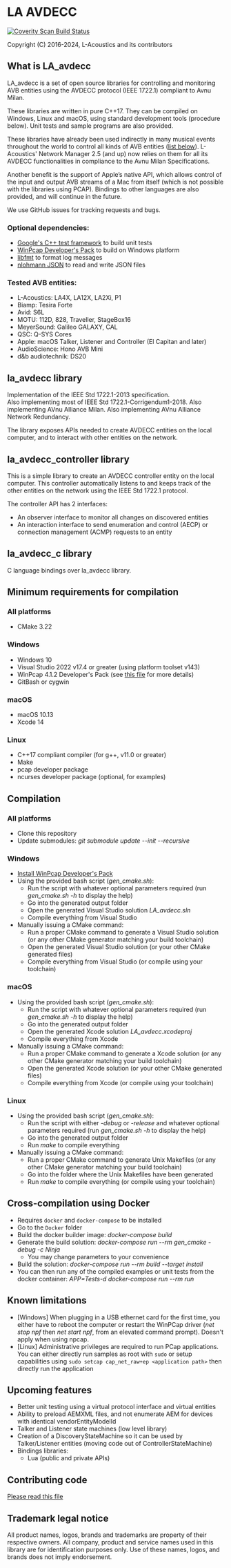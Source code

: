 # LA AVDECC
[![Coverity Scan Build Status](https://img.shields.io/coverity/scan/14038.svg)](https://scan.coverity.com/projects/l-acoustics-avdecc)

Copyright (C) 2016-2024, L-Acoustics and its contributors

## What is LA_avdecc
LA_avdecc is a set of open source libraries for controlling and monitoring AVB entities using the AVDECC protocol (IEEE 1722.1) compliant to Avnu Milan.

These libraries are written in pure C++17. They can be compiled on Windows, Linux and macOS, using standard development tools (procedure below). Unit tests and sample programs are also provided.

These libraries have already been used indirectly in many musical events throughout the world to control all kinds of AVB entities ([list below](#compatibleEntities)). L-Acoustics' Network Manager 2.5 (and up) now relies on them for all its AVDECC functionalities in compliance to the Avnu Milan Specifications.

Another benefit is the support of Apple’s native API, which allows control of the input and output AVB streams of a Mac from itself (which is not possible with the libraries using PCAP).
Bindings to other languages are also provided, and will continue in the future.

We use GitHub issues for tracking requests and bugs.

### Optional dependencies:
* [Google's C++ test framework](https://github.com/google/googletest) to build unit tests
* [WinPcap Developer's Pack](externals/3rdparty/winpcap/README.md) to build on Windows platform
* [libfmt](https://github.com/fmtlib/fmt) to format log messages
* [nlohmann JSON](https://github.com/nlohmann/json) to read and write JSON files

### <a name="compatibleEntities"></a>Tested AVB entities:
* L-Acoustics: LA4X, LA12X, LA2Xi, P1
* Biamp: Tesira Forte
* Avid: S6L
* MOTU: 112D, 828, Traveller, StageBox16
* MeyerSound: Galileo GALAXY, CAL
* QSC: Q-SYS Cores
* Apple: macOS Talker, Listener and Controller (El Capitan and later)
* AudioScience: Hono AVB Mini
* d&b audiotechnik: DS20

## la_avdecc library

Implementation of the IEEE Std 1722.1-2013 specification.  
Also implementing most of IEEE Std 1722.1-Corrigendum1-2018.
Also implementing AVnu Alliance Milan.
Also implementing AVnu Alliance Network Redundancy.

The library exposes APIs needed to create AVDECC entities on the local computer, and to interact with other entities on the network.

## la_avdecc_controller library

This is a simple library to create an AVDECC controller entity on the local computer. This controller automatically listens to and keeps track of the other entities on the network using the IEEE Std 1722.1 protocol.

The controller API has 2 interfaces:
- An observer interface to monitor all changes on discovered entities
- An interaction interface to send enumeration and control (AECP) or connection management (ACMP) requests to an entity

## la_avdecc_c library

C language bindings over la_avdecc library.

## Minimum requirements for compilation

### All platforms
- CMake 3.22

### Windows
- Windows 10
- Visual Studio 2022 v17.4 or greater (using platform toolset v143)
- WinPcap 4.1.2 Developer's Pack (see [this file](externals/3rdparty/winpcap/README.md) for more details)
- GitBash or cygwin

### macOS
- macOS 10.13
- Xcode 14

### Linux
- C++17 compliant compiler (for g++, v11.0 or greater)
- Make
- pcap developer package
- ncurses developer package (optional, for examples)

## Compilation

### All platforms
- Clone this repository
- Update submodules: *git submodule update --init --recursive*

### Windows
- [Install WinPcap Developer's Pack](externals/3rdparty/winpcap/README.md)
- Using the provided bash script (*gen_cmake.sh*):
  * Run the script with whatever optional parameters required (run *gen_cmake.sh -h* to display the help)
  * Go into the generated output folder
  * Open the generated Visual Studio solution *LA_avdecc.sln*
  * Compile everything from Visual Studio
- Manually issuing a CMake command:
  * Run a proper CMake command to generate a Visual Studio solution (or any other CMake generator matching your build toolchain)
  * Open the generated Visual Studio solution (or your other CMake generated files)
  * Compile everything from Visual Studio (or compile using your toolchain)
 
### macOS
- Using the provided bash script (*gen_cmake.sh*):
  * Run the script with whatever optional parameters required (run *gen_cmake.sh -h* to display the help)
  * Go into the generated output folder
  * Open the generated Xcode solution *LA_avdecc.xcodeproj*
  * Compile everything from Xcode
- Manually issuing a CMake command:
  * Run a proper CMake command to generate a Xcode solution (or any other CMake generator matching your build toolchain)
  * Open the generated Xcode solution (or your other CMake generated files)
  * Compile everything from Xcode (or compile using your toolchain)

### Linux
- Using the provided bash script (*gen_cmake.sh*):
  * Run the script with either *-debug* or *-release* and whatever optional parameters required (run *gen_cmake.sh -h* to display the help)
  * Go into the generated output folder
  * Run *make* to compile everything
- Manually issuing a CMake command:
  * Run a proper CMake command to generate Unix Makefiles (or any other CMake generator matching your build toolchain)
  * Go into the folder where the Unix Makefiles have been generated
  * Run *make* to compile everything (or compile using your toolchain)

## Cross-compilation using Docker

- Requires `docker` and `docker-compose` to be installed
- Go to the `Docker` folder
- Build the docker builder image: _docker-compose build_
- Generate the build solution: _docker-compose run --rm gen_cmake -debug -c Ninja_
  - You may change parameters to your convenience
- Build the solution: _docker-compose run --rm build --target install_
- You can then run any of the compiled examples or unit tests from the docker container: _APP=Tests-d docker-compose run --rm run_

## Known limitations

- [Windows] When plugging in a USB ethernet card for the first time, you either have to reboot the computer or restart the WinPCap driver (*net stop npf* then *net start npf*, from an elevated command prompt). Doesn't apply when using npcap.
- [Linux] Administrative privileges are required to run PCap applications. You can either directly run samples as root with `sudo` or setup capabilities using `sudo setcap cap_net_raw+ep <application path>` then directly run the application

## Upcoming features

- Better unit testing using a virtual protocol interface and virtual entities
- Ability to preload AEMXML files, and not enumerate AEM for devices with identical vendorEntityModelId
- Talker and Listener state machines (low level library)
- Creation of a DiscoveryStateMachine so it can be used by Talker/Listener entities (moving code out of ControllerStateMachine)
- Bindings libraries:
  * Lua (public and private APIs)

## Contributing code

[Please read this file](CONTRIBUTING.md)

## Trademark legal notice
All product names, logos, brands and trademarks are property of their respective owners. All company, product and service names used in this library are for identification purposes only. Use of these names, logos, and brands does not imply endorsement.
